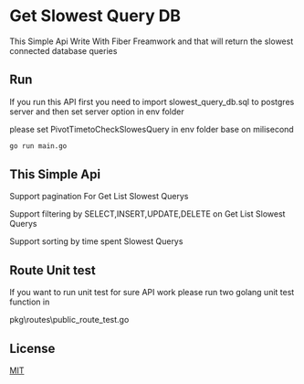 # Get Slowest Query DB

This Simple Api Write With Fiber Freamwork and that will return the slowest connected database queries

## Run

If you run this API first you need to import slowest_query_db.sql to postgres server and then set server option in env folder

please set PivotTimetoCheckSlowesQuery in env folder base on milisecond

```bash
go run main.go
```

## This Simple Api

Support pagination For Get List Slowest Querys

Support filtering by SELECT,INSERT,UPDATE,DELETE on Get List Slowest Querys

Support sorting by time spent Slowest Querys

## Route Unit test

If you want to run unit test for sure API work please run two golang unit test function in

pkg\routes\public_route_test.go

## License

[MIT](https://choosealicense.com/licenses/mit/)

